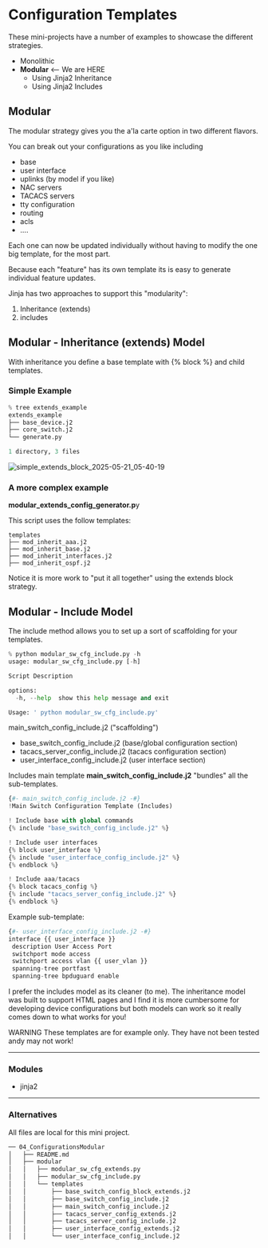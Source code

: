 # Configuration Templates

These mini-projects have a number of examples to showcase the different strategies.

- Monolithic
- **Modular** <-- We are HERE
  - Using Jinja2 Inheritance
  - Using Jinja2 Includes




## Modular

The modular strategy gives you the a'la carte option in two different flavors.

You can break out your configurations as you like including
- base
- user interface
- uplinks (by model if you like)
- NAC servers
- TACACS servers
- tty configuration
- routing
- acls
- ....

Each one can now be updated individually without having to modify the one big template, for the most part.

Because each "feature" has its own template its is easy to generate individual feature updates.

Jinja has two approaches to support this "modularity":

1. Inheritance (extends)
2. includes

## Modular - Inheritance (extends) Model

With inheritance you define a base template with {% block <name> %} and child templates.

### Simple Example

```python
% tree extends_example 
extends_example
├── base_device.j2
├── core_switch.j2
└── generate.py

1 directory, 3 files

```

![simple_extends_block_2025-05-21_05-40-19](images/simple_extends_block_2025-05-21_05-40-19.jpg)

### A more complex example

**modular_extends_config_generator.p**y

This script uses the follow templates:

``` % tree templates    
templates
├── mod_inherit_aaa.j2
├── mod_inherit_base.j2
├── mod_inherit_interfaces.j2
├── mod_inherit_ospf.j2
```

Notice it is more work to "put it all together" using the extends block strategy.

## Modular - Include Model

The include method allows you to set up a sort of scaffolding for your templates.

```python
% python modular_sw_cfg_include.py -h
usage: modular_sw_cfg_include.py [-h]

Script Description

options:
  -h, --help  show this help message and exit

Usage: ' python modular_sw_cfg_include.py'

```



main_switch_config_include.j2 ("scaffolding")

- base_switch_config_include.j2 (base/global configuration section)
- tacacs_server_config_include.j2 (tacacs configuration section)
- user_interface_config_include.j2 (user interface section)

Includes main template **main_switch_config_include.j2** "bundles" all the sub-templates.

```python
{#- main_switch_config_include.j2 -#}
!Main Switch Configuration Template (Includes)

! Include base with global commands
{% include "base_switch_config_include.j2" %}

! Include user interfaces
{% block user_interface %}
{% include "user_interface_config_include.j2" %}
{% endblock %}

! Include aaa/tacacs
{% block tacacs_config %}
{% include "tacacs_server_config_include.j2" %}
{% endblock %}
```

Example sub-template:

```python
{#- user_interface_config_include.j2 -#}
interface {{ user_interface }}
 description User Access Port
 switchport mode access
 switchport access vlan {{ user_vlan }}
 spanning-tree portfast
 spanning-tree bpduguard enable
```

I prefer the includes model as its cleaner (to me).  The inheritance model was built to support HTML pages and I find it is more cumbersome for developing device configurations but both models can work so it really comes down to what works for you!

WARNING
These templates are for example only. They have not been tested andy may not work!


---
### Modules

- jinja2


---

### Alternatives

All files are local for this mini project.

```bash
── 04_ConfigurationsModular
│   ├── README.md
│   ├── modular
│   │   ├── modular_sw_cfg_extends.py
│   │   ├── modular_sw_cfg_include.py
│   │   └── templates
│   │       ├── base_switch_config_block_extends.j2
│   │       ├── base_switch_config_include.j2
│   │       ├── main_switch_config_include.j2
│   │       ├── tacacs_server_config_extends.j2
│   │       ├── tacacs_server_config_include.j2
│   │       ├── user_interface_config_extends.j2
│   │       └── user_interface_config_include.j2

```

